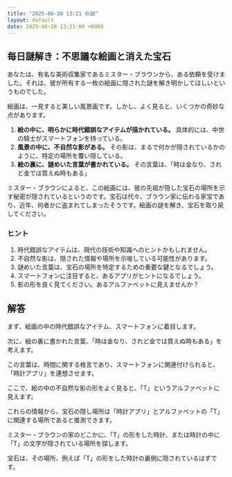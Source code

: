 ```yaml
---
title: "2025-06-28 13:21 の謎"
layout: default
date: 2025-06-28 13:21:00 +0900
---
```

## 毎日謎解き：不思議な絵画と消えた宝石

あなたは、有名な美術収集家であるミスター・ブラウンから、ある依頼を受けました。それは、彼が所有する一枚の絵画に隠された謎を解き明かしてほしいというものでした。

絵画は、一見すると美しい風景画です。しかし、よく見ると、いくつかの奇妙な点があります。

1.  **絵の中に、明らかに時代錯誤なアイテムが描かれている。** 具体的には、中世の騎士がスマートフォンを持っている。
2.  **風景の中に、不自然な影がある。** その影は、まるで何かが隠されているかのように、特定の場所を覆い隠している。
3.  **絵の裏に、謎めいた言葉が書かれている。** その言葉は、「時は金なり、されど金では買えぬ時もある」

ミスター・ブラウンによると、この絵画には、彼の先祖が隠した宝石の場所を示す秘密が隠されているというのです。宝石は代々、ブラウン家に伝わる家宝であり、近年、何者かに盗まれてしまったそうです。絵画の謎を解き、宝石を取り戻してください。

### ヒント

1.  時代錯誤なアイテムは、現代の技術や知識へのヒントかもしれません。
2.  不自然な影は、隠された情報や場所を示唆している可能性があります。
3.  謎めいた言葉は、宝石の場所を特定するための重要な鍵となるでしょう。
4.  スマートフォンに注目すると、あるアプリがヒントになるでしょう。
5.  影の形を良く見てください。あるアルファベットに見えませんか？

## 解答

まず、絵画の中の時代錯誤なアイテム、スマートフォンに着目します。

次に、絵の裏に書かれた言葉、「時は金なり、されど金では買えぬ時もある」を考えます。

この言葉は、時間に関する格言であり、スマートフォンに関連付けられると、「時計アプリ」を連想させます。

ここで、絵の中の不自然な影の形をよく見ると、「T」というアルファベットに見えます。

これらの情報から、宝石の隠し場所は「時計アプリ」とアルファベットの「T」に関連する場所であると推測できます。

ミスター・ブラウンの家のどこかに、「T」の形をした時計、または時計の中に「T」の文字が隠されている場所を探します。

宝石は、その場所、例えば「T」の形をした時計の裏側に隠されているはずです。
